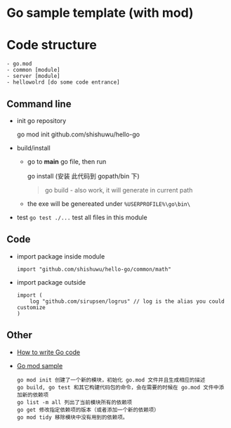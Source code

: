 # Go sample template (with mod)

# Code structure
    - go.mod
    - common [module]
    - server [module]
    - hellowolrd [do some code entrance]

## Command line

- init go repository 
  
    go mod init github.com/shishuwu/hello-go

- build/install
  - go to **main** go file, then run

    go install (安装 此代码到 gopath/bin 下)

    > go build - also work, it will generate in current path

  - the exe will be genereated under `%USERPROFILE%\go\bin\`


- test
  `go test ./...`
  test all files in this module


## Code
- import package inside module
  
    `import "github.com/shishuwu/hello-go/common/math"`

- import package outside
    ```
    import (
	    log "github.com/sirupsen/logrus" // log is the alias you could customize
    )
    ```

## Other
- [How to write Go code](https://golang.org/doc/code.html)

- [Go mod sample](https://mp.weixin.qq.com/s/TvTlz3uKIBqgg1FjlAItPQ)
    ```
    go mod init 创建了一个新的模块，初始化 go.mod 文件并且生成相应的描述
    go build, go test 和其它构建代码包的命令，会在需要的时候在 go.mod 文件中添加新的依赖项
    go list -m all 列出了当前模块所有的依赖项
    go get 修改指定依赖项的版本（或者添加一个新的依赖项）
    go mod tidy 移除模块中没有用到的依赖项。
    ```